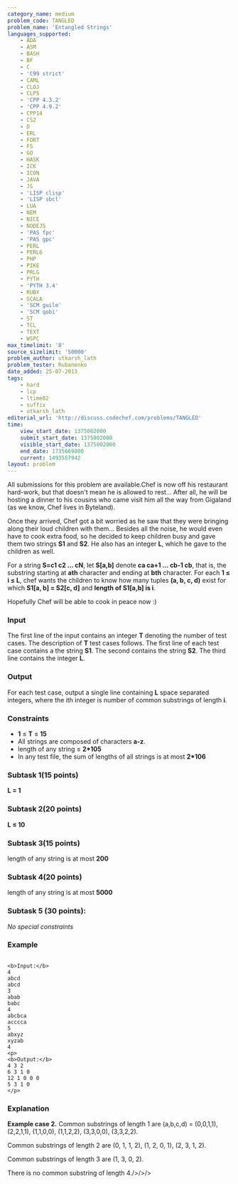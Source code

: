 ```yaml
---
category_name: medium
problem_code: TANGLED
problem_name: 'Entangled Strings'
languages_supported:
    - ADA
    - ASM
    - BASH
    - BF
    - C
    - 'C99 strict'
    - CAML
    - CLOJ
    - CLPS
    - 'CPP 4.3.2'
    - 'CPP 4.9.2'
    - CPP14
    - CS2
    - D
    - ERL
    - FORT
    - FS
    - GO
    - HASK
    - ICK
    - ICON
    - JAVA
    - JS
    - 'LISP clisp'
    - 'LISP sbcl'
    - LUA
    - NEM
    - NICE
    - NODEJS
    - 'PAS fpc'
    - 'PAS gpc'
    - PERL
    - PERL6
    - PHP
    - PIKE
    - PRLG
    - PYTH
    - 'PYTH 3.4'
    - RUBY
    - SCALA
    - 'SCM guile'
    - 'SCM qobi'
    - ST
    - TCL
    - TEXT
    - WSPC
max_timelimit: '8'
source_sizelimit: '50000'
problem_author: utkarsh_lath
problem_tester: Rubanenko‎
date_added: 25-07-2013
tags:
    - hard
    - lcp
    - ltime02
    - suffix
    - utkarsh_lath
editorial_url: 'http://discuss.codechef.com/problems/TANGLED'
time:
    view_start_date: 1375002000
    submit_start_date: 1375002000
    visible_start_date: 1375002000
    end_date: 1735669800
    current: 1493557942
layout: problem
---
```

All submissions for this problem are available.Chef is now off his restaurant hard-work, but that doesn't mean he is allowed to rest... After all, he will be hosting a dinner to his cousins who came visit him all the way from Gigaland (as we know, Chef lives in Byteland).

Once they arrived, Chef got a bit worried as he saw that they were bringing along their loud children with them... Besides all the noise, he would even have to cook extra food, so he decided to keep children busy and gave them two strings **S1** and **S2**. He also has an integer **L**, which he gave to the children as well.

For a string **S=c1 c2 ... cN**, let **S\[a,b\]** denote **ca ca+1 ... cb-1 cb**, that is, the substring starting at **ath** character and ending at **bth** character. For each **1 ≤ i ≤ L**, chef wants the children to know how many tuples **(a, b, c, d)** exist for which **S1\[a, b\] = S2\[c, d\]** and **length of S1\[a,b\] is i**.

Hopefully Chef will be able to cook in peace now :)

### Input

The first line of the input contains an integer **T** denoting the number of test cases. The description of **T** test cases follows.
The first line of each test case contains a the string **S1**. The second contains the string **S2**. The third line contains the integer **L**.

### Output

For each test case, output a single line containing **L** space separated integers, where the ith integer is number of common substrings of length **i**.

### Constraints

- **1** ≤ **T** ≤ **15**
- All strings are composed of characters **a-z**.
- length of any string ≤ **2\*105**
- In any test file, the sum of lengths of all strings is at most **2\*106**

### Subtask 1(15 points)

**L = 1**

### Subtask 2(20 points)

**L ≤ 10**

### Subtask 3(15 points)

length of any string is at most **200**

### Subtask 4(20 points)

length of any string is at most **5000**

### Subtask 5 (30 points): 

 _No special constraints_

### Example

```

<b>Input:</b>
4
abcd
abcd
3
abab
babc
4
abcbca
acccca
5
abxyz
xyzab
4
<p>
<b>Output:</b>
4 3 2
6 3 1 0
12 1 0 0 0
5 3 1 0
</p>
```
### Explanation

**Example case 2.** Common substrings of length 1 are (a,b,c,d) = (0,0,1,1), (2,2,1,1), (1,1,0,0), (1,1,2,2), (3,3,0,0), (3,3,2,2).

Common substrings of length 2 are (0, 1, 1, 2), (1, 2, 0, 1), (2, 3, 1, 2).

Common substrings of length 3 are (1, 3, 0, 2).

There is no common substring of length 4./>/>/>